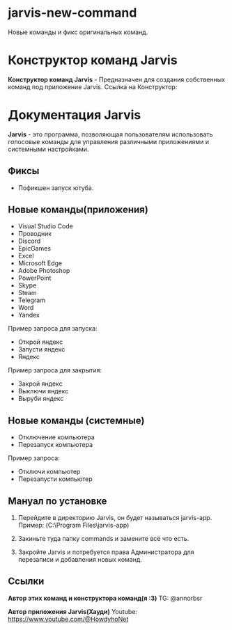 # jarvis-new-command
Новые команды и фикс оригинальных команд.

# Конструктор команд Jarvis
**Конструктор команд Jarvis** - Предназначен для создания собственных команд под приложение Jarvis.
Ссылка на Конструктор: 
# Документация Jarvis

**Jarvis** - это программа, позволяющая пользователям использовать голосовые команды для управления различными приложениями и системными настройками.

## Фиксы
* Пофикшен запуск ютуба.

## Новые команды(приложения)
* Visual Studio Code
* Проводник
* Discord
* EpicGames
* Excel
* Microsoft Edge
* Adobe Photoshop
* PowerPoint
* Skype
* Steam
* Telegram
* Word
* Yandex

Пример запроса для запуска:
* Открой яндекс
* Запусти яндекс
* Яндекс

Пример запроса для закрытия:
* Закрой яндекс
* Выключи яндекс
* Выруби яндекс

## Новые команды (системные)
* Отключение компьютера
* Перезапуск компьютера

Пример запроса:
* Отключи компьютер
* Перезапусти компьютер

## Мануал по установке
1. Перейдите в директорию Jarvis, он будет называться jarvis-app.
   Пример: (C:\Program Files\jarvis-app)

2. Закиньте туда папку commands и замените всё что есть.

3. Закройте Jarvis и потребуется права Администратора для перезаписи и добавления новых команд.


## Ссылки
**Автор этих команд и конструктора команд(я :3)**
TG: @annorbsr

**Автор приложения Jarvis(Хауди)**
Youtube: https://www.youtube.com/@HowdyhoNet

